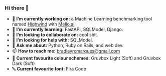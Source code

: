 ### Hi there 👋

- 🔭 **I’m currently working on:** a Machine Learning benchmarking tool named [Highwind](https://highwind.ai/) with [Melio.ai](https://melio.ai/)!
- 🌱 **I’m currently learning:** FastAPI, SQLModel, Django.
- 👯 **I’m looking to collaborate on:** cool shit.
- 🤔 **I’m looking for help with:** SQLModel.
- 💬 **Ask me about:** Python, Ruby on Rails, and web dev.
- 📫 **How to reach me:** [bradleyrcmarques@gmail.com](mailto:bradleyrcmarques@gmail.com)
- 🎨 **Current favourite colour schemes:** Gruvbox Light (Soft) and Gruvbox Dark (Soft)
- 🔤 **Current favourite font:** Fira Code
